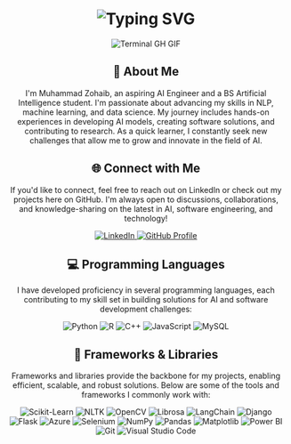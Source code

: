 <div align="center">
    <h1><img src="https://readme-typing-svg.herokuapp.com?font=Jetbrains+mono&size=40&duration=3000&color=FFFFFF&center=true&vCenter=true&width=435&lines=Hey..+I'm+Muhammad+Zohaib;Welcome+to..;..my+GitHub+profile!" alt="Typing SVG"/></h1>
    <p><img src="termina-gh.gif" alt="Terminal GH GIF" /></p>
</div>

<div align="center">
    <h2>🚀 About Me</h2>
    <p>I'm Muhammad Zohaib, an aspiring AI Engineer and a BS Artificial Intelligence student. I'm passionate about advancing my skills in NLP, machine learning, and data science. My journey includes hands-on experiences in developing AI models, creating software solutions, and contributing to research. As a quick learner, I constantly seek new challenges that allow me to grow and innovate in the field of AI.</p>
</div>

<div align="center">
<h2 align="center" class="section-heading">🌐 Connect with Me</h2>
<p>If you'd like to connect, feel free to reach out on LinkedIn or check out my projects here on GitHub. I'm always open to discussions, collaborations, and knowledge-sharing on the latest in AI, software engineering, and technology!</p>
<div align="center">
  <a href="https://www.linkedin.com/in/muhammad-zohaib-a1b027280/">
    <img src="https://img.shields.io/badge/Muhammad%20Zohaib-0077B5?style=for-the-badge&logo=linkedin&logoColor=white" alt="LinkedIn"/>
  </a>
<a href="https://github.com/MZohaib364" target="_blank">
    <img src="https://img.shields.io/badge/View%20on%20GitHub-%230077B5.svg?&style=for-the-badge&logo=github&logoColor=white" alt="GitHub Profile"/>
</a>
</div>

<h2 align="center" class="section-heading">💻 Programming Languages</h2>
<p>I have developed proficiency in several programming languages, each contributing to my skill set in building solutions for AI and software development challenges:</p>
<div align="center">
  <img src="https://img.shields.io/badge/Python-3776AB?style=for-the-badge&logo=python&logoColor=white" alt="Python"/>
  <img src="https://img.shields.io/badge/R-276DC3?style=for-the-badge&logo=r&logoColor=white" alt="R"/>
  <img src="https://img.shields.io/badge/C++-00599C?style=for-the-badge&logo=cplusplus&logoColor=white" alt="C++"/>
  <img src="https://img.shields.io/badge/JavaScript-F7DF1E?style=for-the-badge&logo=javascript&logoColor=black" alt="JavaScript"/>
  <img src="https://img.shields.io/badge/MySQL-4479A1?style=for-the-badge&logo=mysql&logoColor=white" alt="MySQL"/>
</div>

<h2 align="center" class="section-heading">🔧 Frameworks & Libraries</h2>
<p>Frameworks and libraries provide the backbone for my projects, enabling efficient, scalable, and robust solutions. Below are some of the tools and frameworks I commonly work with:</p>
<div align="center">
  <img src="https://img.shields.io/badge/sklearn-F7931E?style=for-the-badge&logo=scikit-learn&logoColor=white" alt="Scikit-Learn"/>
  <img src="https://img.shields.io/badge/NLTK-003865?style=for-the-badge&logo=nltk&logoColor=white" alt="NLTK"/>
  <img src="https://img.shields.io/badge/OpenCV-5C3EE8?style=for-the-badge&logo=opencv&logoColor=white" alt="OpenCV"/>
  <img src="https://img.shields.io/badge/Librosa-2E77BF?style=for-the-badge&logo=librosa&logoColor=white" alt="Librosa"/>
  <img src="https://img.shields.io/badge/LangChain-008080?style=for-the-badge" alt="LangChain"/>
  <img src="https://img.shields.io/badge/Django-092E20?style=for-the-badge&logo=django&logoColor=green" alt="Django"/>
  <img src="https://img.shields.io/badge/Flask-000000?style=for-the-badge&logo=flask&logoColor=white" alt="Flask"/>
  <img src="https://img.shields.io/badge/Azure-0078D4?style=for-the-badge&logo=microsoft-azure&logoColor=white" alt="Azure"/>
  <img src="https://img.shields.io/badge/Selenium-43B02A?style=for-the-badge&logo=selenium&logoColor=white" alt="Selenium"/>
  <img src="https://img.shields.io/badge/numpy-013243?style=for-the-badge&logo=numpy&logoColor=white" alt="NumPy"/>
  <img src="https://img.shields.io/badge/pandas-150458?style=for-the-badge&logo=pandas&logoColor=white" alt="Pandas"/>
  <img src="https://img.shields.io/badge/matplotlib-00599C?style=for-the-badge&logo=matplotlib&logoColor=white" alt="Matplotlib"/>
  <img src="https://img.shields.io/badge/Power%20BI-F2C811?style=for-the-badge&logo=powerbi&logoColor=white" alt="Power BI"/>
  <img src="https://img.shields.io/badge/Git-F05032?style=for-the-badge&logo=git&logoColor=white" alt="Git"/>
  <img src="https://img.shields.io/badge/Visual%20Studio%20Code-007ACC?style=for-the-badge&logo=visualstudiocode&logoColor=white" alt="Visual Studio Code"/>

</div>
